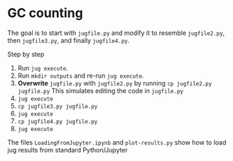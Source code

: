 # GC counting

The goal is to start with `jugfile.py` and modify it to resemble `jugfile2.py`,
then `jugfile3.py`, and finally `jugfile4.py`.

Step by step

1. Run `jug execute`.
2. Run `mkdir outputs` and re-run `jug execute`.
3. **Overwrite** `jugfile.py` with `jugfile2.py` by running `cp jugfile2.py jugfile.py`
This simulates editing the code in `jugfile.py`
4. `jug execute`
5. `cp jugfile3.py jugfile.py`
6. `jug execute`
7. `cp jugfile4.py jugfile.py`
8. `jug execute`

The files `LoadingFromJupyter.ipynb` and `plot-results.py` show how to load jug
results from standard Python/Jupyter

